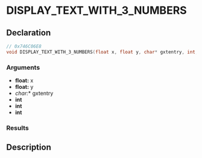 # DISPLAY_TEXT_WITH_3_NUMBERS

## Declaration
```cpp
// 0x746C06E8
void DISPLAY_TEXT_WITH_3_NUMBERS(float x, float y, char* gxtentry, int, int, int);
```

### Arguments
- **float:** x
- **float:** y
- **char*:** gxtentry
- **int**
- **int**
- **int**

### Results

## Description
